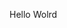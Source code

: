 Hello Wolrd



























































































































































































































































































































































































































































































































































































































































































































































































































































































































































































































































































































































































































































































